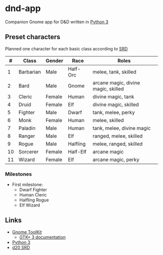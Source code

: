 # dnd-app

Companion Gnome app for D&D written in [Python 3][py]

## Preset characters

Planned one character for each basic class according to [SRD][srd]

\# | Class     | Gender | Race     | Roles
---|-----------|--------|----------|-------
1  | Barbarian | Male   | Half-Orc | melee, tank, skilled
2  | Bard      | Male   | Gnome    | arcane magic, divine magic, skilled
3  | Cleric    | Female | Human    | divine magic, tank
4  | Druid     | Female | Elf      | divine magic, skilled
5  | Fighter   | Male   | Dwarf    | tank, melee, perky
6  | Monk      | Female | Human    | melee, skilled
7  | Paladin   | Male   | Human    | tank, melee, divine magic
8  | Ranger    | Male   | Elf      | ranged, melee, skilled
9  | Rogue     | Male   | Halfling | melee, ranged, skilled
10 | Sorcerer  | Female | Half-Elf | arcane magic
11 | Wizard    | Female | Elf      | arcane magic, perky

### Milestones

- First milestone:
  - Dwarf Fighter
  - Human Cleric
  - Halfling Rogue
  - Elf Wizard

## Links

- [Gnome ToolKit][gtk]
  - [GTK+ 3 documentation][gtk3-doc]
- [Python 3][py]
- [d20 SRD][srd]

[gtk]: https://www.gtk.org/
[gtk3-doc]: https://developer.gnome.org/gtk3/stable/
[py]: https://www.python.org/
[srd]: https://www.d20srd.org/index.htm
